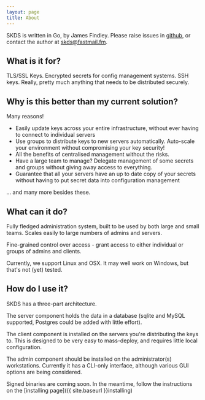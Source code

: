 ```yaml
---
layout: page
title: About
---
```


SKDS is written in Go, by James Findley.  Please raise issues in [github](https://github.com/jfindley/skds/issues), or contact the author at <a href='mailt&#111;&#58;s&#107;d%7&#51;%40&#102;&#37;&#54;&#49;%&#55;3&#116;%6D%6&#49;il%2E&#102;m'>skd&#115;&#64;&#102;as&#116;mail&#46;fm</a>.

## What is it for?

TLS/SSL Keys.  Encrypted secrets for config management systems.  SSH keys.  Really, pretty much anything that needs to be distributed securely.

## Why is this better than my current solution?

Many reasons!

 * Easily update keys across your entire infrastructure, without ever having to connect to individual servers
 * Use groups to distribute keys to new servers automatically.  Auto-scale your environment without compromising your key security!
 * All the benefits of centralised management without the risks.
 * Have a large team to manage? Delegate management of some secrets and groups without giving away access to everything.
 * Guarantee that all your servers have an up to date copy of your secrets without having to put secret data into configuration management

... and many more besides these.

## What can it do?

Fully fledged administration system, built to be used by both large and small teams.  Scales easily to large numbers of admins and servers.

Fine-grained control over access - grant access to either individual or groups of admins and clients.

Currently, we support Linux and OSX.  It may well work on Windows, but that's not (yet) tested.

## How do I use it?

SKDS has a three-part architecture.

The server component holds the data in a database (sqlite and MySQL supported, Postgres could be added with little effort).

The client component is installed on the servers you're distributing the keys to.  This is designed to be very easy to mass-deploy, and requires little local configuration.

The admin component should be installed on the administrator(s) workstations.  Currently it has a CLI-only interface, although various GUI options are being considered.

Signed binaries are coming soon.  In the meantime, follow the instructions on the [installing page]({{ site.baseurl }}installing)
